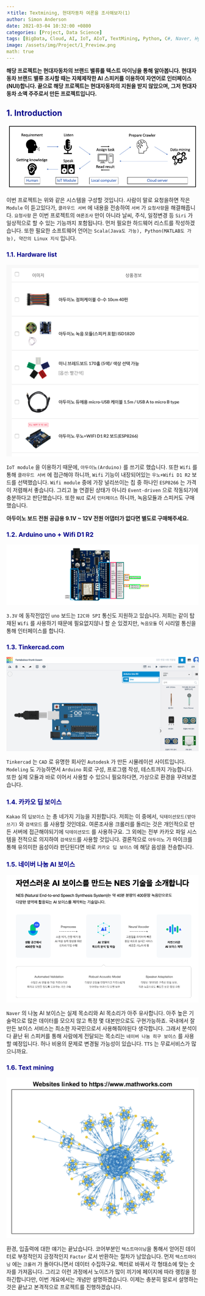 ```yaml
---
ㅈtitle: Textmining, 현대자동차 여론을 조사해보자(1)
author: Simon Anderson
date: 2021-03-04 10:32:00 +0800
categories: [Project, Data Science]
tags: [BigData, Cloud, AI, IoT, AIoT, TextMining, Python, C#, Naver, Hyundai, Kakao]
image: /assets/img/Project/1_Preview.png
math: true
---
```




 **해당 프로젝트는 현대자동차의 브랜드 밸류를 텍스트 마이닝을 통해 알아봅니다. 현대자동차 브랜드 밸류 조사할 때는 자체제작한 AI 스피커를 이용하여 자연어로 인터페이스(NUI)합니다. 끝으로 해당 프로젝트는 현대자동차의 지원을 받지 않았으며, 그저 현대자동차 소액 주주로서 만든 프로젝트입니다.**



## <span style="color:darkblue">1. Introduction</span>

![Structure](/assets/img/Project/1_1.png)

  이번 프로젝트는 위와 같은 시스템을 구성할 것입니다. 사람이 말로 요청을하면 작은 `Module` 이 듣고있다가, `클라우드 서버` 에 내용을 전송하여 `서버` 가 `요청사항`을 해결해줍니다. `요청사항` 은 이번 프로젝트의 `여론조사` 만이 아니라 날씨, 주식, 일정변경 등 `Siri` 가 일상적으로 할 수 있는 기능까지 포함됩니다. 먼저 필요한 하드웨어 리스트를 작성하겠습니다. 또한 필요한 소프트웨어 언어는 `Scala(Java도 가능), Python(MATLAB도 가능), 약간의 Linux 지식` 입니다.

### <span style="color:darkblue">1.1. Hardware list</span>

![Arduino](/assets/img/Project/1_2.png)

 `IoT module` 을 이용하기 때문에, `아두이노(Arduino)` 를 쓰기로 했습니다. 또한 `Wifi` 를 통해 `클라우드 서버` 에 접근해야 하니까, `Wifi` 기능이 내장되어있는 `우노+Wifi D1 R2` 보드를 선택했습니다. `Wifi module`  중에 가장 널리쓰이는 칩 중 하나인  `ESP8266` 는 가격이 저렴해서 좋습니다. 그리고 늘 연결된 상태가 아니라 `Event-driven` 으로 작동되기에 충분하다고 판단했습니다. 또한 `NUI` 로서 `인터페이스` 하니까, 녹음모듈과 스피커도 구매했습니다.

**아두이노 보드 전원 공급용 9.1V ~ 12V 전원 어댑터가 없다면 별도로 구매해주세요.**

### <span style="color:darkblue">1.2. Arduino uno + Wifi D1 R2</span>

![pin map](/assets/img/Project/1_3.png)

 `3.3V` 에 동작전압인 `uno` 보드는 `I2C와 SPI` 통신도 지원하고 있습니다. 저희는 같이 탑재된 `Wifi` 를 사용하기 때문에 필요없지않나 할 순 있겠지만, `녹음모듈` 이 시리얼 통신을 통해 인터페이스를 합니다. 

### <span style="color:darkblue">1.3. Tinkercad.com</span>

![Tinkercad](/assets/img/Project/1_4.png) 

 `Tinkercad` 는 `CAD` 로 유명한 회사인 `Autodesk` 가 만든 시뮬레이션 사이트입니다. `Modeling` 도 가능하면서 `Arduino` 회로 구성, 프로그램 작성, 테스트까지 가능합니다. 또한 실제 모듈과 바로 이어서 사용할 수 있으니 필요하다면, 가상으로 환경을 꾸려보겠습니다. 

### <span style="color:darkblue">1.4. 카카오 딥 보이스</span>

 `Kakao` 의 `딥보이스` 는 총 네가지 기능을 지원합니다. 저희는 이 중에서, `딕테이션모드(받아쓰기)` 와 `검색모드` 를 사용할 것인데요. 여론조사용 크롤러를 돌리는 것은 개인적으로 만든 서버에 접근해야되기에 `딕테이션모드` 를 사용하구요. 그 외에는 전부 카카오 파일 시스템을 전적으로 의지하여 `검색모드`를 사용할 것입니다. 결론적으로 `아두이노` 가 마이크를 통해 유의미한 음성이라 판단된다면 바로 `카카오 딥 보이스` 에 해당 음성을 전송합니다. 

### <span style="color:darkblue">1.5. 네이버 나눔 AI 보이스</span>

![Tinkercad](/assets/img/Project/1_6.png) 

`Naver` 의 나눔 AI 보이스는 실제 목소리와 AI 목소리가 아주 유사합니다. 아주 높은 기술력으로 많은 데이터를 모으지 않고 특정 몇 대본만으로도 구현가능하죠. 국내에서 잘 만든 보이스 서비스는 최소한 자국민으로서 사용해줘야된다 생각합니다. 그래서 분석이 다 끝난 뒤 스피커를 통해 사람에게 전달되는 목소리는 `네이버 나눔 히구 보이스` 를 사용할 예정입니다. 허나 비용의 문제로 변경될 가능성이 있습니다. `TTS` 는 무료서비스가 많으니까요.

### <span style="color:darkblue">1.6. Text mining</span>

![pagerank](/assets/img/Project/1_7.png) 

 환경, 입출력에 대한 얘기는 끝났습니다. 코어부분인 `텍스트마이닝`을 통해서 얻어진 데이터로 부정적인지 긍정적인지 `Factor` 로서 반환하는 절차가 남았습니다. 먼저 `텍스트마이닝` 에는 `크롤러` 가 돌아다니면서 데이터 수집하구요. 벡터로 바꿔서 각 형태소에 맞는 숫자를 가져옵니다. 그리고 이런 과정에서 노이즈가 많이 끼기에 페이지에 따라 랭킹을 정하긴합니다만, 이번 개요에서는 개념만 설명하겠습니다. 이제는 충분히 말로서 설명하는 것은 끝났고 본격적으로 프로젝트를 진행하겠습니다.